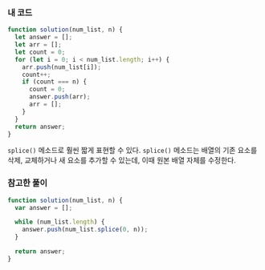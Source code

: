 ### 내 코드

```jsx
function solution(num_list, n) {
  let answer = [];
  let arr = [];
  let count = 0;
  for (let i = 0; i < num_list.length; i++) {
    arr.push(num_list[i]);
    count++;
    if (count === n) {
      count = 0;
      answer.push(arr);
      arr = [];
    }
  }
  return answer;
}
```

`splice()` 메소드로 훨씬 짧게 표현할 수 있다.
`splice()` 메소드는 배열의 기존 요소를 삭제, 교체하거나 새 요소를 추가할 수 있는데, 이때 원본 배열 자체를 수정한다.

### 참고한 풀이

```jsx
function solution(num_list, n) {
  var answer = [];

  while (num_list.length) {
    answer.push(num_list.splice(0, n));
  }

  return answer;
}
```
